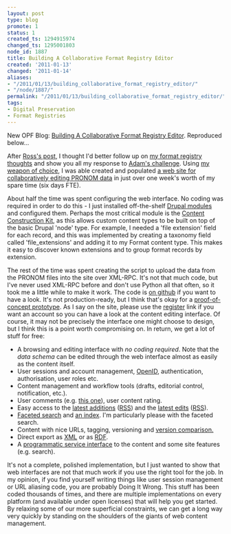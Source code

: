 ```yaml
---
layout: post
type: blog
promote: 1
status: 1
created_ts: 1294915974
changed_ts: 1295001803
node_id: 1887
title: Building A Collaborative Format Registry Editor
created: '2011-01-13'
changed: '2011-01-14'
aliases:
- "/2011/01/13/building_collaborative_format_registry_editor/"
- "/node/1887/"
permalink: "/2011/01/13/building_collaborative_format_registry_editor/"
tags:
- Digital Preservation
- Format Registries
---
```

<p>
New OPF Blog: <a href="">Building A Collaborative Format Registry Editor</a>. Reproduced below...
</p>
<!--break-->
<p>
After <a href="http://www.openplanetsfoundation.org/node/591">Ross's post</a>, I thought I'd better follow up on <a href="http://www.openplanetsfoundation.org/node/588">my format registry thoughts</a> and show you all my response to <a href="http://www.openplanetsfoundation.org/node/565">Adam's challenge</a>. Using <a href="http://drupal.org/">my weapon of choice</a>, I was able created and populated <a href="http://beta.domd.info/">a web site for collaboratively editing PRONOM data</a> in just over one week's worth of my spare time (six days FTE).
</p><p>
About half the time was spent configuring the web interface. No coding was required in order to do this - I just installed off-the-shelf <a href="http://drupal.org/project/modules">Drupal modules</a> and configured them. Perhaps the most critical module is the <a href="http://drupal.org/project/cck">Content Construction Kit</a>, as this allows custom content types to be built on top of the basic Drupal 'node' type. For example, I needed a 'file extension' field for each record, and this was implemented by creating a taxonomy field called 'file_extensions' and adding it to my Format content type. This makes it easy to discover known extensions and to group format records by extension.
</p><p>
The rest of the time was spent creating the script to upload the data from the PRONOM files into the site over XML-RPC. It's not that much code, but I've never used XML-RPC before and don't use Python all that often, so it took me a little while to make it work. The code is <a href="https://github.com/anjackson/foreg">on github</a> if you want to have a look. It's not production-ready, but I think that's okay for a <a href="http://beta.domd.info">proof-of-concept prototype</a>. As I say on the site, please use the <a href="http://beta.domd.info/user/register">register</a> link if you want an account so you can have a look at the content editing interface. Of course, it may not be precisely the interface one might choose to design, but I think this is a point worth compromising on. In return, we get a lot of stuff for free:
</p>
<ul>
<li>A browsing and editing interface with <i>no coding required</i>. Note that the <i>data schema</i> can be edited through the web interface almost as easily as the content itself.</li>
<li>User sessions and account management, <a href="http://openid.net/">OpenID</a>, authentication, authorisation, user roles etc.</li>
<li>Content management and workflow tools (drafts, editorial control, notification, etc.).</li>
<li>User comments (e.g. <a href="http://beta.domd.info/pronom/x-fmt/392#comment-1">this one</a>), user content rating.</li>
<li>Easy access to the <a href="http://beta.domd.info/">latest additions</a> (<a href="http://beta.domd.info/rss.xml">RSS</a>) and the <a href="http://beta.domd.info/tracker">latest edits</a> (<a href="http://beta.domd.info/recent-edits.rss.xml">RSS</a>).</li>
<li><a href="http://beta.domd.info/facets">Faceted search</a> and <a href="http://beta.domd.info/glossary">an index</a>. I'm particularly please with the faceted search.</li>
<li>Content with nice URLs, tagging, versioning and <a href="http://beta.domd.info/node/1338/revisions/view/9074/18869">version comparison.</a></li>
<li>Direct export as <a href="http://beta.domd.info/node/1338/xml">XML</a> or as <a href="http://beta.domd.info/node/1338/rdf">RDF</a>.</li>
<li>A <a href="http://drupal.org/project/services">programmatic service interface</a> to the content and some site features (e.g. search).</li>
</ul>
<p>
It's not a complete, polished implementation, but I just wanted to show that web interfaces are not that much work if you use the right tool for the job. In my opinion, if you find yourself writing things like user session management or URL aliasing code, you are probably Doing It Wrong. This stuff has been coded thousands of times, and there are multiple implementations on every platform (and available under open licenses) that will help you get started. By relaxing some of our more superficial constraints, we can get a long way very quickly by standing on the shoulders of the giants of web content management.
</p>
